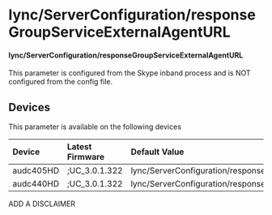 ﻿---
description: lync/ServerConfiguration/responseGroupServiceExternalAgentURL
search:
    keywords: ['lync','ServerConfiguration','responseGroupServiceExternalAgentURL']
---

# lync/ServerConfiguration/responseGroupServiceExternalAgentURL

#### lync/ServerConfiguration/responseGroupServiceExternalAgentURL

This parameter is configured from the Skype inband process and is NOT configured from the config file.



## Devices
This parameter is available on the following devices

| Device | Latest Firmware | Default Value |
|:---|:---|:---|
| audc405HD | ;UC_3.0.1.322 | lync/ServerConfiguration/responseGroupServiceExternalAgentURL= 
| audc440HD | ;UC_3.0.1.322 | lync/ServerConfiguration/responseGroupServiceExternalAgentURL= 

ADD A DISCLAIMER
